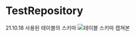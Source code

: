 # TestRepository

21.10.18 사용된 테이블의 스키마
![테이블 스키마 캡쳐본](https://s3.us-west-2.amazonaws.com/secure.notion-static.com/c2b9019b-5b8d-4c26-bc3c-1de217e4f0ae/Untitled.png?X-Amz-Algorithm=AWS4-HMAC-SHA256&X-Amz-Credential=AKIAT73L2G45O3KS52Y5%2F20211017%2Fus-west-2%2Fs3%2Faws4_request&X-Amz-Date=20211017T160505Z&X-Amz-Expires=86400&X-Amz-Signature=7fa0a898ffc3fe27369d06321093fb4d0ebbf5d10eecc5d8b795530c17b0918c&X-Amz-SignedHeaders=host&response-content-disposition=filename%20%3D%22Untitled.png%22)
